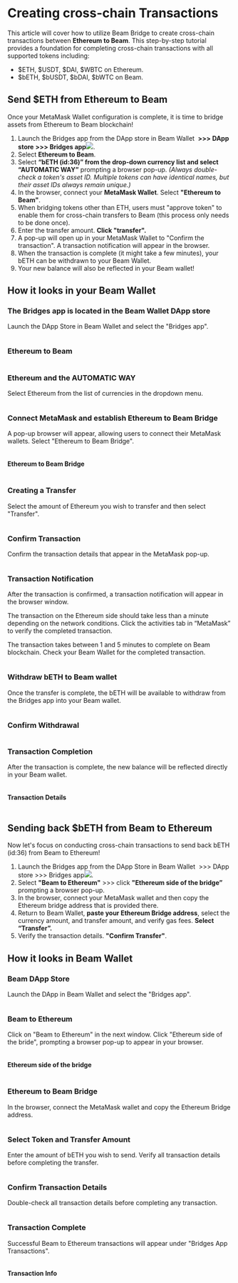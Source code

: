 # Creating cross-chain Transactions

This article will cover how to utilize Beam Bridge to create cross-chain transactions between **Ethereum to Beam**. This step-by-step tutorial provides a foundation for completing cross-chain transactions with all supported tokens including:

* $ETH, $USDT, $DAI, $WBTC on Ethereum.
* $bETH, $bUSDT, $bDAI, $bWTC on Beam.

## **Send $ETH from Ethereum to Beam**

Once your MetaMask Wallet configuration is complete, it is time to bridge assets from Ethereum to Beam blockchain!

1. Launch the Bridges app from the DApp store in Beam Wallet <img src=".gitbook/assets/image (2).png" alt="" data-size="line"> **>>> DApp store**<img src=".gitbook/assets/image (1).png" alt="" data-size="line"> **>>> Bridges app**![](<.gitbook/assets/Screen Shot 2022-10-22 at 3.23.33 PM.png>).
2. Select **Ethereum to Beam**.
3. Select **“bETH (id:36)” from the drop-down currency list and select “AUTOMATIC WAY”** prompting a browser pop-up. _(Always double-check a token's asset ID. Multiple tokens can have identical names, but their asset IDs always remain unique.)_
4. In the browser, connect your **MetaMask Wallet**<img src=".gitbook/assets/Screen Shot 2022-10-22 at 1.45.13 PM.png" alt="" data-size="line">. Select **"Ethereum to Beam"**.
5. When bridging tokens other than ETH, users must "approve token" to enable them for cross-chain transfers to Beam (this process only needs to be done once).
6. Enter the transfer amount. **Click "transfer".**
7. A pop-up will open up in your MetaMask Wallet to "Confirm the transaction". A transaction notification will appear in the browser.
8. When the transaction is complete (it might take a few minutes), your bETH can be withdrawn to your Beam Wallet.
9. Your new balance will also be reflected in your Beam wallet!

## How it looks in your Beam Wallet

### The Bridges app is located in the Beam Wallet DApp store

Launch the DApp Store in Beam Wallet and select the "Bridges app".

<figure><img src=".gitbook/assets/image.png" alt=""><figcaption></figcaption></figure>

### **Ethereum to Beam**

<figure><img src="https://lh6.googleusercontent.com/hrDVtaVjBTAchhJiun9vaUkYTWdqPS4RHrVIIEI9JH5_lRBiB7A1ER0ZhB5GKf7V-4WghomOgV0b848l1PKafCIVvucLx-kmoP_yIIpDX9vMIFJ3HB3cbzTtnDiYwKHMpJuL6RcgsOPvhHkw3CH0OHIOFoGU-Wna7XyUgsGVsYoWIhE6cskMbtg6dg" alt=""><figcaption></figcaption></figure>

### **Ethereum and the AUTOMATIC WAY**

Select Ethereum from the list of currencies in the dropdown menu.

<figure><img src=".gitbook/assets/Token selection v2.png" alt=""><figcaption></figcaption></figure>

### Connect MetaMask and establish Ethereum to Beam Bridge

A pop-up browser will appear, allowing users to connect their MetaMask wallets. Select "Ethereum to Beam Bridge".

<figure><img src="https://lh6.googleusercontent.com/8ew1vOAODglmJ4NXZZqmP7rI2-HkjcFBnA9Cmbi8FxBGwj6NVpBgx2OstKgvLTd2g2EFy8tHLPsRzwFYfB4ogjMK0nem_d-jtOAoprWFwvit2L3Ra_jG2hpzIvL5i7wEAR0AwtQ88FdFfEdOGVg1gCYaDVfU41rzgqD5Ra_ROwx6ccejmeN-X6VO1A" alt=""><figcaption></figcaption></figure>

#### Ethereum to Beam Bridge

<figure><img src="https://lh3.googleusercontent.com/ziAkme6EyA_o72Hk11MQ2bS3GBzlEU95ii288DIsQ3uq0fftGhWJp4AeZmR3Ji6er7Ri4KH93-q2zRCL4_bOvEU4DIDSKMy_6EZPsyRGwAimAdkrYejhNRJQ78GgTeHGN4dJe8u9pgNO20fvGYZJRN1hTy7zBuexrFUG4TMMcAY0QeK3LkxK_3eYYQ" alt=""><figcaption></figcaption></figure>

### Creating a Transfer

Select the amount of Ethereum you wish to transfer and then select "Transfer".

<figure><img src=".gitbook/assets/Screenshot 2566-09-06 at 15.51.19.png" alt=""><figcaption></figcaption></figure>

### **Confirm Transaction**

Confirm the transaction details that appear in the MetaMask pop-up.

<figure><img src=".gitbook/assets/Screenshot 2566-09-06 at 15.52.45.png" alt=""><figcaption></figcaption></figure>

### Transaction Notification

After the transaction is confirmed, a transaction notification will appear in the browser window.

The transaction on the Ethereum side should take less than a minute depending on the network conditions. Click the activities tab in “MetaMask” to verify the completed transaction.

The transaction takes between 1 and 5 minutes to complete on Beam blockchain. Check your Beam Wallet for the completed transaction.

<figure><img src="https://lh6.googleusercontent.com/TcaedkPFT9N82sisCb7JNb8hVhTXLZVh3vV7VfUVlPVoGxT073Xuj1uLtYTZUMs3hURAY4MvehyVnHBJuvqZFtt-nTw6pD_-_X7H5deIy84XRYYOkCHnkpNiTOr5M-0GmkqodTRVudNrOhszVv8JnprXQ0v44FKjEp9T9Amc2V78Jix3CauE4wIxMw" alt=""><figcaption></figcaption></figure>

### Withdraw bETH to Beam wallet

Once the transfer is complete, the bETH will be available to withdraw from the Bridges app into your Beam wallet.

<figure><img src=".gitbook/assets/Withdraw beth.png" alt=""><figcaption></figcaption></figure>

### Confirm Withdrawal

<figure><img src=".gitbook/assets/Withdrawing v2.png" alt=""><figcaption></figcaption></figure>

### Transaction Completion

After the transaction is complete, the new balance will be reflected directly in your Beam wallet.

<figure><img src=".gitbook/assets/14 Beam Wallet done v2.png" alt=""><figcaption></figcaption></figure>

#### Transaction Details

<figure><img src=".gitbook/15 Beam Wallet transaction details.png" alt=""><figcaption></figcaption></figure>

## **Sending back $bETH from Beam to Ethereum**

Now let's focus on conducting cross-chain transactions to send back bETH (id:36) from Beam to Ethereum!

1. Launch the Bridges app from the DApp Store in Beam Wallet <img src=".gitbook/assets/image (2).png" alt="" data-size="line"> >>> DApp store<img src=".gitbook/assets/image (1).png" alt="" data-size="line"> >>> Bridges app![](<.gitbook/assets/Screen Shot 2022-10-22 at 3.23.33 PM.png>).
2. Select **"Beam to Ethereum"** >>> click **"Ethereum side of the bridge”** prompting a browser pop-up.
3. In the browser, connect your MetaMask wallet and then copy the Ethereum bridge address that is provided there.
4. Return to Beam Wallet, **paste your Ethereum Bridge address**, select the currency amount, and transfer amount, and verify gas fees. **Select “Transfer”.**
5. Verify the transaction details. **"Confirm Transfer"**.

## How it looks in Beam Wallet

### Beam DApp Store

Launch the DApp in Beam Wallet and select the "Bridges app".

<figure><img src="https://lh6.googleusercontent.com/SSF9ap9-YzYT2ZCg-vUNpYl3r_wKiQdckQKhOWt0INItGhevfVW1RzbwVGMXXwYFRr5NO8BzN7QDEwnpQqbxK-77M_WZCzqdtHL_h2GZA19jfFBpUuOmBvETlSBqiuJ0YP4oPTQ-IGAwyP04I1p6MB5YHLJ4QJLHf9E_ty_T-ZMVl74P0bT_DTIKsw" alt=""><figcaption></figcaption></figure>

### Beam to Ethereum

Click on "Beam to Ethereum" in the next window. Click "Ethereum side of the bride", prompting a browser pop-up to appear in your browser.

<figure><img src="https://lh3.googleusercontent.com/oYFSYb50FlTEAt2CWb1Dp4jmKczqjtWd-B6ko8PoTJau7QPoKWa8rE2Mw9NpmzK5-zwjYe6pjeywI2IBsYFuJc54BO0uo_XdvSO7GaWKYMMqq-dI9hdFstQc0SorqmKj-e3Gke72halqKPQrszK4q8mtIudXeOaXZwYSgm_flO1gWCCMkhQMubjghw" alt=""><figcaption></figcaption></figure>

#### Ethereum side of the bridge

<figure><img src="https://lh5.googleusercontent.com/ngSHZj_3j-lfAmPhJkJ1L-p3n-T04ZWZJMjjPVzCRfX4JRiy--2up3ju6ALhtyYfYhub43SKaHBkutmVjEYK17QBAgwI0HdGJWcU-YJeTDFXlMYlCV2nyAyxUWrZRlTQoI8eosvjs6b9beNLaWhAbRQA-Vhr-Sn2PT2xf9mbLaIEYxWT_Q6O5byGkg" alt=""><figcaption></figcaption></figure>

### Ethereum to Beam Bridge

In the browser, connect the MetaMask wallet and copy the Ethereum Bridge address.

<figure><img src="https://lh5.googleusercontent.com/Y9ULUJng1sO7y4QRZdXnTIgrlIFjmTR4V1shZZYfhTQ31w2nfYfWYamg_RK7q3nACSGO-TlJVPcS5i4MLIxoXoqc7ENZFPU0ebYSOAKgZs-kY-34Glko1epBbTdtX11DadXPpMGojcKgD11Kd-kl27ABA6tdKCWAjH-7W8FVsPn6tqXpfzMceU8jFA" alt=""><figcaption></figcaption></figure>

### Select Token and Transfer Amount

Enter the amount of bETH you wish to send. Verify all transaction details before completing the transfer.

<figure><img src="https://lh6.googleusercontent.com/n7elaiPvEFhN1POcl_dLtUBg9vu0PYK_BURHQbuv2XMJxwaSAUGd9rYxMbnMMzCKV1-Tqi7si0FmpfpA80pXM4Hp1h5sx9hM5D3PC_qTdo7DraKJmZZbvOprIwQMiYi4EDIh4dT1s4_0I_LfQX7XHFF7N1pa0V57ebA9M0gd2ZzbQzON5TdYgdhEpA" alt=""><figcaption></figcaption></figure>

### Confirm Transaction Details

Double-check all transaction details before completing any transaction.



<figure><img src=".gitbook/0.05confirmdeposit.png" alt=""><figcaption></figcaption></figure>

### Transaction Complete

Successful Beam to Ethereum transactions will appear under "Bridges App Transactions".

<figure><img src=".gitbook/0.05transactioncomplete.png" alt=""><figcaption></figcaption></figure>

#### Transaction Info

<figure><img src=".gitbook/0.05transactioninfo.png" alt=""><figcaption></figcaption></figure>

##
